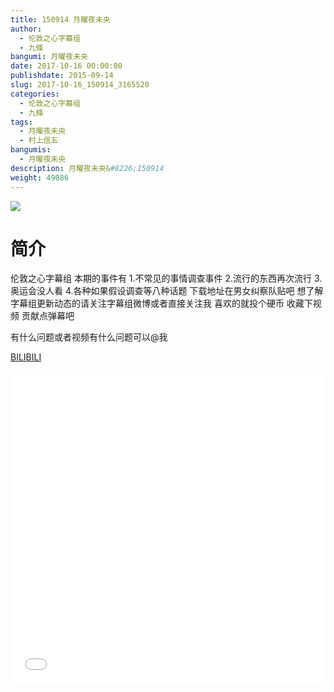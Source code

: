 ```yaml
---
title: 150914 月曜夜未央
author: 
  - 伦敦之心字幕组
  - 九條
bangumi: 月曜夜未央
date: 2017-10-16 00:00:00
publishdate: 2015-09-14
slug: 2017-10-16_150914_3165520
categories: 
  - 伦敦之心字幕组
  - 九條
tags: 
  - 月曜夜未央
  - 村上信五
bangumis: 
  - 月曜夜未央
description: 月曜夜未央&#8226;150914
weight: 49086
---
```


![](https://i.imgur.com/jQ53fMw.jpg)

# 简介  
伦敦之心字幕组 本期的事件有 1.不常见的事情调查事件 2.流行的东西再次流行 3.奥运会没人看 4.各种如果假设调查等八种话题 下载地址在男女纠察队贴吧 想了解字幕组更新动态的请关注字幕组微博或者直接关注我 喜欢的就投个硬币 收藏下视频 贡献点弹幕吧


有什么问题或者视频有什么问题可以@我

  [BILIBILI](https://www.bilibili.com/video/av3165520/)


<div class="vcontainer">  <iframe class='video' src="//www.bilibili.com/blackboard/player.html?aid=3165520" width="100%" height="500" frameborder="0" allowfullscreen="allowfullscreen"></iframe></div>
